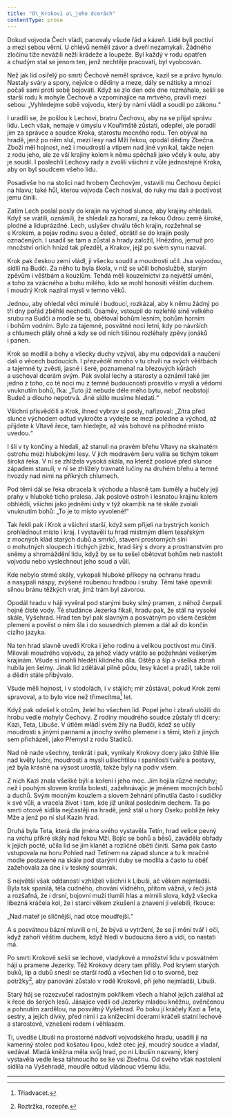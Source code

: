 ```yaml
---
title: "O\_Krokovi a\_jeho dcerách"
contentType: prose
---
```


<section>

Dokud vojvoda Čech vládl, panovaly všude řád a kázeň. Lidé byli poctiví a mezi sebou věrní. U chlévů neměli závor a dveří nezamykali. Žádného zločinu tíže nevážili nežli krádeže a loupeže. Byl každý v rodu opatřen a chudým stal se jenom ten, jenž nechtěje pracovati, byl vyobcován.

Než jak lid osiřelý po smrti Čechově neměl správce, kazil se a právo hynulo. Nastaly sváry a spory, nejvíce o dědiny a meze, dály se nátisky a mnozí počali sami proti sobě bojovati. Když se zlo den ode dne rozmáhalo, sešli se starší rodu k mohyle Čechově a vzpomínajíce na mrtvého, pravili mezi sebou: „Vyhledejme sobě vojvodu, který by námi vládl a soudil po zákonu.“

I uradili se, že pošlou k Lechovi, bratru Čechovu, aby na se přijal správu lidu. Lech však, nemaje v úmyslu v Kouřimště zůstati, odepřel, ale poradil jim za správce a soudce Kroka, starostu mocného rodu. Ten obýval na hradě, jenž po něm slul, mezi lesy nad Mží řekou, opodál dědiny Zbečna. Zboží měl hojnost, než i moudrostí a vtipem nad jiné vynikal, takže nejen z rodu jeho, ale ze vší krajiny kolem k němu spěchali jako včely k oulu, aby je soudil. I poslechli Lechovy rady a zvolili všichni z vůle jednostejné Kroka, aby on byl soudcem všeho lidu.

Posadivše ho na stolici nad hrobem Čechovým, vstavili mu Čechovu čepici na hlavu; také hůl, kterou vojvoda Čech nosíval, do ruky mu dali a poctivost jemu činili.

Zatím Lech poslal posly do krajin na východ slunce, aby krajiny ohledali. Když se vrátili, oznámili, že shledali za horami, za řekou Odrou země široké, plodné a liduprázdné. Lech, uslyšev chválu těch krajin, rozžehnal se s Krokem, a pojav rodinu svou a čeleď, obrátil se do krajin posly označených. I usadil se tam a zůstal a hrady založil, Hnězdno, jemuž pro množství orlích hnízd tak přezděl, a Krakov, jejž po svém synu nazval.

Krok pak českou zemí vládl, ji všecku soudil a moudrosti učil. Jsa vojvodou, sídlil na Budči. Za něho tu byla škola, v níž se učili bohoslužbě, starým zpěvům i věštbám a kouzlům. Tehdá měli kouzelnictví za největší umění, a toho za vzácného a bohu milého, kdo se mohl honositi věštím duchem. I moudrý Krok nazíral myslí v temno věků.

Jednou, aby ohledal věci minulé i budoucí, rozkázal, aby k němu žádný po tři dny pořád zběhlé nechodil. Osaměv, vstoupil do rozlehlé síně velkého srubu na Budči a modle se tu, obětoval bohům lesním, bohům horním i bohům vodním. Bylo za tajemné, posvátné noci letní, kdy po návrších a chlumech plály ohně a kdy se od nich tišinou rozléhaly zpěvy jonáků i panen.

Krok se modlil a bohy a všecky duchy vzýval, aby mu odpovídali a naučení dali o věcech budoucích. I přezvěděl mnoho v tu chvíli na svých věštbách a tajemné ty zvěsti, jasné i šeré, poznamenal na březových kůrách a uschoval dcerám svým. Pak svolal lechy a starosty a oznámil také jim jedno z toho, co té noci mu z temné budoucnosti prosvitlo v mysli a vědomí vnuknutím bohů, řka: „Tuto již nebude déle mého bytu, neboť neobstojí Budeč a dlouho nepotrvá. Jiné sídlo musíme hledati.“

Všichni přisvědčili a Krok, ihned vybrav si posly, nařizoval: „Zítra před slunce východem odtud vykročte a vydejte se mezi poledne a východ, až přijdete k Vltavě řece, tam hledejte, až vás bohové na příhodné místo uvedou.“

I šli v ty končiny a hledali, až stanuli na pravém břehu Vltavy na skalnatém ostrohu mezi hlubokými lesy. V jich modravém šeru valila se tichým tokem široká řeka. V ní se zhlížela vysoká skála, na kteréž poslové před slunce západem stanuli; v ní se zhlížely travnaté lučiny na druhém břehu a temné hvozdy nad nimi na příkrých chlumech.

Pod těmi dál se řeka obracela k východu a hlasně tam šuměly a hučely její prahy v hluboké ticho pralesa. Jak poslové ostroh i lesnatou krajinu kolem obhlédli, všichni jako jedněmi ústy v týž okamžik na té skále zvolali vnuknutím bohů: „To je to místo vyvolené!“

Tak řekli pak i Krok a všichni starší, když sem přijeli na bystrých koních prohlédnout místo i kraj. I vystavěli tu hrad mistrným dílem tesařským z mocných klád starých dubů a smrků, stavení prostorných síní o mohutných sloupech i tichých jizbic, hrad širý s dvory a prostranstvím pro sněmy a shromáždění lidu, když by se tu sešel obětovat bohům neb nastolit vojvodu nebo vyslechnout jeho soud a vůli.

Kde nebylo strmé skály, vykopali hluboké příkopy na ochranu hradu a nasypali náspy, zvýšené roubenou hradbou i sruby. Těmi také opevnili silnou bránu těžkých vrat, jimž trám byl závorou.

Opodál hradu v háji vyvěral pod starými buky silný pramen, z něhož čerpali hojně čisté vody. Té studánce Jezerka říkali, hradu pak, že stál na vysoké skále, Vyšehrad. Hrad ten byl pak slavným a posvátným po všem českém plemeni a pověst o něm šla i do sousedních plemen a dál až do končin cizího jazyka.

Na ten hrad slavně uvedli Kroka i jeho rodinu a velikou poctivost mu činili. Milovali moudrého vojvodu, za jehož vlády vrátilo se požehnání veškerým krajinám. Všude si mohli hleděti klidného díla. Oštěp a šíp a všeliká zbraň hubila jen šelmy. Jinak lid zdělával pilně půdu, lesy kácel a pražil, takže rolí a dědin stále přibývalo.

Všude měli hojnost, i v stodolách, i v stájích; mír zůstával, pokud Krok zemi spravoval, a to bylo více než třimecítma[^13] let.

Když pak odešel k otcům, želel ho všechen lid. Popel jeho i zbraň uložili do hrobu vedle mohyly Čechovy. Z rodiny moudrého soudce zůstaly tři dcery: Kazi, Teta, Libuše. V útlém mládí svém žily na Budči, kdež se učily moudrosti s jinými pannami a jinochy svého plemene i s těmi, kteří z jiných sem přicházeli, jako Přemysl z rodu Stadiců.

Nad ně nade všechny, tenkrát i pak, vynikaly Krokovy dcery jako štíhlé lilie nad květy luční, moudrostí a myslí ušlechtilou i spanilostí tváře a postavy, jež byla krásně na výsost urostlá, takže byly na podiv všem.

Z nich Kazi znala všeliké býlí a koření i jeho moc. Jím hojila různé neduhy; než i pouhým slovem krotila bolesti, zažehnávajíc je jménem mocných bohů a duchů. Svým mocným kouzlem a slovem žehnání přinutila často i sudičky k své vůli, a vracela život i tam, kde již unikal posledním dechem. Ta po smrti otcově sídlila nejčastěji na hradě, jenž stál u hory Oseku poblíže řeky Mže a jenž po ní slul Kazin hrad.

Druhá byla Teta, která dle jména svého vystavěla Tetín, hrad velice pevný na vrchu příkré skály nad řekou Mží. Bojíc se bohů a běsů, zaváděla obřady k jejich poctě, učila lid se jim klanět a rozličné oběti činiti. Sama pak často vstupovala na horu Pohled nad Tetínem na západ slunce a tu k mračné modle postavené na skále pod starými duby se modlila a často tu oběť zažehovala za dne i v teskný soumrak.

S největší však oddaností vzhlíželi všichni k Libuši, ač věkem nejmladší. Byla tak spanilá, těla cudného, chování vlídného, přitom vážná, v řeči jistá a rozšafná, že i drsní, bojovní muži tlumili hlas a mírnili slova, když všecka líbezná kráčela kol, že i starci věkem zkušení a znavení ji velebili, řkouce:

„Nad mateř je sličnější, nad otce moudřejší.“

A s posvátnou bázní mluvili o ní, že bývá u vytržení, že se jí mění tvář i oči, když zahoří věštím duchem, když hledí v budoucna šero a vidí, co nastati má.

Po smrti Krokově sešli se lechové, vladykové a množství lidu v posvátném háji u pramene Jezerky. Též Krokovy dcery tam přišly. Pod krytem starých buků, lip a dubů snesli se starší rodů a všechen lid o to svorně, bez potržky[^14], aby panování zůstalo v rodě Krokově, při jeho nejmladší, Libuši.

Starý háj se rozezvučel radostným pokřikem všech a hlahol jejich zaléhal až k řece do šerých lesů. Jásajíce vedli od Jezerky mladou kněžnu, ověnčenou a pohnutím zardělou, na posvátný Vyšehrad. Po boku jí kráčely Kazi a Teta, sestry, a jejich dívky, před nimi i za knížecími dcerami kráčeli statní lechové a starostové, vznešení rodem i věhlasem.

Ti, uvedše Libuši na prostorné nádvoří vojvodského hradu, usadili ji na kamenný stolec pod košatou lipou, kdež otec její, moudrý soudce a vladař, sedával. Mladá kněžna měla svůj hrad, po ní Libušín nazvaný, který vystavěla vedle lesa táhnoucího se ke vsi Zbečnu. Od svého však nastolení sídlila na Vyšehradě, moudře odtud vládnouc všemu lidu.

* * *

[^13]: Třiadvacet.

[^14]: Roztržka, rozepře.

</section>
